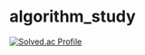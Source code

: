 # algorithm_study

[![Solved.ac Profile](http://mazassumnida.wtf/api/generate_badge?boj=백준아이디)](https://solved.ac/백준아이디)

